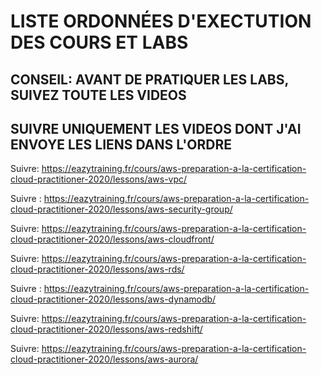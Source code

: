 # LISTE ORDONNÉES D'EXECTUTION DES COURS ET LABS

## CONSEIL: AVANT DE PRATIQUER LES LABS, SUIVEZ TOUTE LES VIDEOS

## SUIVRE UNIQUEMENT LES VIDEOS DONT J'AI ENVOYE LES LIENS DANS L'ORDRE


Suivre: https://eazytraining.fr/cours/aws-preparation-a-la-certification-cloud-practitioner-2020/lessons/aws-vpc/

Suivre : https://eazytraining.fr/cours/aws-preparation-a-la-certification-cloud-practitioner-2020/lessons/aws-security-group/

Suivre: https://eazytraining.fr/cours/aws-preparation-a-la-certification-cloud-practitioner-2020/lessons/aws-cloudfront/

Suivre: https://eazytraining.fr/cours/aws-preparation-a-la-certification-cloud-practitioner-2020/lessons/aws-rds/

Suivre : https://eazytraining.fr/cours/aws-preparation-a-la-certification-cloud-practitioner-2020/lessons/aws-dynamodb/

Suivre: https://eazytraining.fr/cours/aws-preparation-a-la-certification-cloud-practitioner-2020/lessons/aws-redshift/

Suivre: https://eazytraining.fr/cours/aws-preparation-a-la-certification-cloud-practitioner-2020/lessons/aws-aurora/

